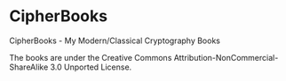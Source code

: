 # CipherBooks
CipherBooks - My Modern/Classical Cryptography Books

The books are under the Creative Commons Attribution-NonCommercial-ShareAlike 3.0 Unported License.
